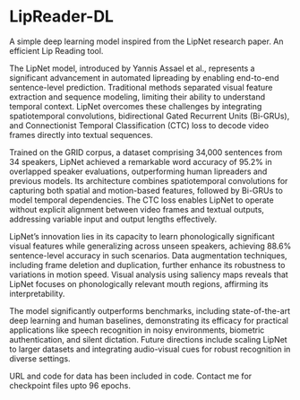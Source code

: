 # LipReader-DL
A simple deep learning model inspired from the LipNet research paper. An efficient Lip Reading tool.

The LipNet model, introduced by Yannis Assael et al., represents a significant advancement in automated lipreading by enabling end-to-end sentence-level prediction. Traditional methods separated visual feature extraction and sequence modeling, limiting their ability to understand temporal context. LipNet overcomes these challenges by integrating spatiotemporal convolutions, bidirectional Gated Recurrent Units (Bi-GRUs), and Connectionist Temporal Classification (CTC) loss to decode video frames directly into textual sequences.

Trained on the GRID corpus, a dataset comprising 34,000 sentences from 34 speakers, LipNet achieved a remarkable word accuracy of 95.2% in overlapped speaker evaluations, outperforming human lipreaders and previous models. Its architecture combines spatiotemporal convolutions for capturing both spatial and motion-based features, followed by Bi-GRUs to model temporal dependencies. The CTC loss enables LipNet to operate without explicit alignment between video frames and textual outputs, addressing variable input and output lengths effectively.

LipNet’s innovation lies in its capacity to learn phonologically significant visual features while generalizing across unseen speakers, achieving 88.6% sentence-level accuracy in such scenarios. Data augmentation techniques, including frame deletion and duplication, further enhance its robustness to variations in motion speed. Visual analysis using saliency maps reveals that LipNet focuses on phonologically relevant mouth regions, affirming its interpretability.

The model significantly outperforms benchmarks, including state-of-the-art deep learning and human baselines, demonstrating its efficacy for practical applications like speech recognition in noisy environments, biometric authentication, and silent dictation. Future directions include scaling LipNet to larger datasets and integrating audio-visual cues for robust recognition in diverse settings.

URL and code for data has been included in code. Contact me for checkpoint files upto 96 epochs.
